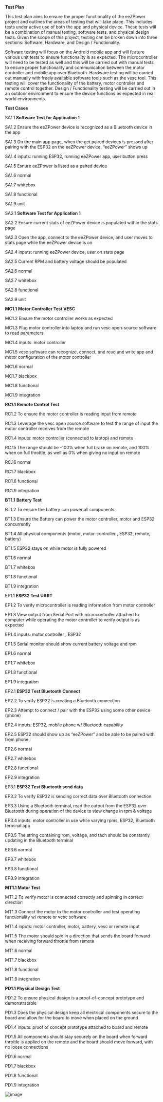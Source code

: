 **Test Plan**

This test plan aims to ensure the proper functionality of the eeZPower project and outlines the areas of testing that will take place. This includes tests under active use of both the app and physical device. These tests will be a combination of manual testing, software tests, and physical design tests. Given the scope of this project, testing can be broken down into three sections: Software, Hardware, and Design / Functionality. 

Software testing will focus on the Android mobile app and will feature various unit tests to ensure functionality is as expected. The microcontroller will need to be tested as well and this will be carried out with manual tests to ensure proper functionality and communication between the motor controller and mobile app over Bluetooth. Hardware testing will be carried out manually with freely available software tools such as the vesc tool. This testing will cover the functionality of the battery, motor controller and remote control together. Design / Functionality testing will be carried out in an outdoor environment to ensure the device functions as expected in real world environments.

**Test Cases**

SA1.1		**Software Test for Application 1**

SA1.2		Ensure the eeZPower device is recognized as a Bluetooth device in the app

SA1.3		On the main app page, when the get paired devices is pressed after pairing with the ESP32 on the eeZPower device, “eeZPower” shows up

SA1.4		inputs: running ESP32, running eeZPower app, user button press

SA1.5		Esnure eeZPower is listed as a paired device

SA1.6		normal

SA1.7		whitebox

SA1.8		functional

SA1.9		unit

SA2.1		**Software Test for Application 1**

SA2.2		Ensure current stats of eeZPower device is populated within the stats page

SA2.3		Open the app, connect to the eeZPower device, and user moves to stats page while the eeZPower device is on

SA2.4		inputs: running eeZPower device, user on stats page

SA2.5		Current RPM and battery voltage should be populated

SA2.6		normal

SA2.7		whitebox

SA2.8		functional

SA2.9		unit

**MC1.1**		**Motor Controller Test VESC**

MC1.2		Ensure the motor controller works as expected

MC1.3		Plug motor controller into laptop and run vesc open-source software to read parameters

MC1.4		inputs: motor controller

MC1.5		vesc software can recognize, connect, and read and write app and motor configuration of the motor controller

MC1.6		normal

MC1.7		blackbox 

MC1.8		functional

MC1.9		integration

**RC1.1**		**Remote Control Test**

RC1.2		To ensure the motor controller is reading input from remote

RC1.3		Leverage the vesc open source software to test the range of input the motor controller receives from the remote

RC1.4		inputs: motor controller (connected to laptop) and remote

RC.15		The range should be -100% when full brake on remote, and 100% when on full throttle, as well as 0% when giving no input on remote

RC.16		normal

RC1.7		blackbox 

RC1.8		functional

RC1.9		integration

**BT1.1**		**Battery Test**

BT1.2		To ensure the battery can power all components

BT1.3		Ensure the Battery can power the motor controller, motor and ESP32 concurrently

BT1.4		All physical components (motor, motor-controller , ESP32, remote, battery)

BT1.5		ESP32 stays on while motor is fully powered

BT1.6		normal

BT1.7		whitebox

BT1.8		functional

BT1.9		integration

EP1.1		**ESP32 Test UART**

EP1.2		To verify microcontroller is reading information from motor controller

EP1.3		View output from Serial Port with microcontroller attached to computer while operating the motor controller to verify output is as expected

EP1.4		inputs: motor controller , ESP32

EP1.5		Serial monitor should show current battery voltage and rpm

EP1.6		normal

EP1.7		whitebox

EP1.8		functional

EP1.9		integration

EP2.1		**ESP32 Test Bluetooth Connect**

EP2.2		To verify ESP32 is creating a Bluetooth connection

EP2.3		Attempt to connect / pair with the ESP32 using some other device (phone)

EP2.4		inputs: ESP32, mobile phone w/ Bluetooth capability

EP2.5		ESP32 should show up as “eeZPower” and be able to be paired with from phone

EP2.6		normal

EP2.7		whitebox

EP2.8		functional

EP2.9		integration

EP3.1		**ESP32 Test Bluetooth send data**

EP3.2		To verify ESP32 is sending correct data over Bluetooth connection

EP3.3		Using a Bluetooth terminal, read the output from the ESP32 over Bluetooth during operation of the device to view change in rpm & voltage

EP3.4		inputs: motor controller in use while varying rpms, ESP32, Bluetooth terminal app

EP3.5		The string containing rpm, voltage, and tach should be constantly updating in the Bluetooth terminal

EP3.6		normal

EP3.7		whitebox

EP3.8		functional

EP3.9		integration

**MT1.1		Motor Test**

MT1.2		To verify motor is connected correctly and spinning in correct direction

MT1.3		Connect the motor to the motor controller and test operating functionality w/ remote or vesc software

MT1.4		inputs: motor controller, motor, battery, vesc or remote input

MT1.5		The motor should spin in a direction that sends the board forward when receiving forward throttle from remote

MT1.6		normal

MT1.7		blackbox

MT1.8		functional

MT1.9		integration

**PD1.1		Physical Design Test**

PD1.2		To ensure physical design is a proof-of-concept prototype and demonstratable

PD1.3		Does the physical design keep all electrical components secure to the board and allow for the board to move when placed on the ground

PD1.4		inputs: proof of concept prototype attached to board and remote

PD1.5		All components should stay securely on the board when forward throttle is applied on the remote and the board should move forward, with no loose connections

PD1.6		normal

PD1.7		blackbox

PD1.8		functional

PD1.9		integration

![image](https://user-images.githubusercontent.com/17459282/164156210-d1598cc9-0dc6-4912-8e77-9ad11777bd64.png)
